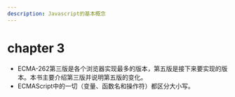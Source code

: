 ```yaml
---
description: Javascript的基本概念
---
```


# chapter 3

- ECMA-262第三版是各个浏览器实现最多的版本，第五版是接下来要实现的版本。本书主要介绍第三版并说明第五版的变化。
- ECMAScript中的一切（变量、函数名和操作符）都区分大小写。